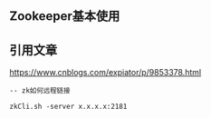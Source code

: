 ## Zookeeper基本使用



## 引用文章

https://www.cnblogs.com/expiator/p/9853378.html







```shel
-- zk如何远程链接

zkCli.sh -server x.x.x.x:2181

```



